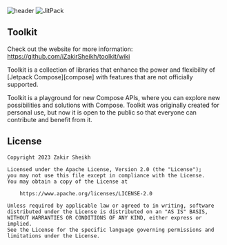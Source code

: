 ![header](https://github.com/iZakirSheikh/toolkit/assets/46754437/abe0c9b6-9dd2-498f-9cd7-9d835893ee2e)
![JitPack](https://img.shields.io/jitpack/version/com.github.prime-zs/toolkit)

## Toolkit

Check out the website for more
information: https://github.com/iZakirSheikh/toolkit/wiki

Toolkit is a collection of libraries that enhance the power and flexibility
of [Jetpack Compose][compose] with features that are not officially supported.

Toolkit is a playground for new Compose APIs, where you can explore new possibilities and solutions
with Compose. Toolkit was originally created for personal use, but now it is open to the public so
that everyone can contribute and benefit from it.

## License

```
Copyright 2023 Zakir Sheikh
 
Licensed under the Apache License, Version 2.0 (the "License");
you may not use this file except in compliance with the License.
You may obtain a copy of the License at

    https://www.apache.org/licenses/LICENSE-2.0

Unless required by applicable law or agreed to in writing, software
distributed under the License is distributed on an "AS IS" BASIS,
WITHOUT WARRANTIES OR CONDITIONS OF ANY KIND, either express or implied.
See the License for the specific language governing permissions and
limitations under the License.
```
